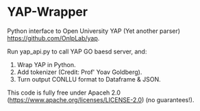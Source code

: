 # YAP-Wrapper
Python interface to Open University YAP (Yet another parser) https://github.com/OnlpLab/yap.

Run yap_api.py to call YAP GO baesd server, and:
1. Wrap YAP in Python.
2. Add tokenizer (Credit: Prof' Yoav Goldberg).
3. Turn output CONLLU format to Dataframe & JSON.

This code is fully free under Apaceh 2.0 (https://www.apache.org/licenses/LICENSE-2.0) (no guarantees!). 

